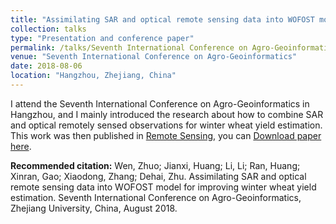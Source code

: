 ```yaml
---
title: "Assimilating SAR and optical remote sensing data into WOFOST model for improving winter wheat yield estimation"
collection: talks
type: "Presentation and conference paper"
permalink: /talks/Seventh International Conference on Agro-Geoinformatics
venue: "Seventh International Conference on Agro-Geoinformatics"
date: 2018-08-06
location: "Hangzhou, Zhejiang, China"
---
```


I attend the Seventh International Conference on Agro-Geoinformatics in Hangzhou, and I mainly introduced the research about how to combine SAR and optical remotely sensed observations for winter wheat yield estimation. This work was then published in [Remote Sensing](https://doi.org/10.3390/rs11131618), you can [Download paper here](https://wenzhuo727.github.io/wen/files/remotesensing2019.pdf).

**Recommended citation:** Wen, Zhuo; Jianxi, Huang; Li, Li; Ran, Huang; Xinran, Gao; Xiaodong, Zhang; Dehai, Zhu. Assimilating SAR and optical remote sensing data into WOFOST model for improving winter wheat yield estimation. Seventh International Conference on Agro-Geoinformatics, Zhejiang University, China, August 2018.
